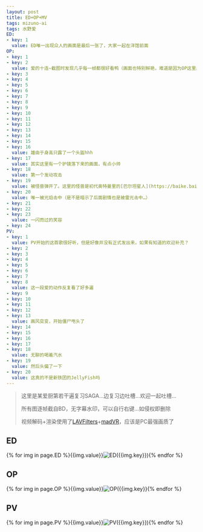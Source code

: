 ```yaml
---
layout: post
title: ED+OP+MV
tags: mizuno-ai
tags: 水野爱
ED:
- key: 1
  value: ED唯一出现众人的画面是最后一张了，大家一起在洋馆前面
OP:
- key: 1
- key: 2
  value: 爱的十连~截图时发现几乎每一帧都很好看鸭（画面也特别鲜艳，难道是因为OP这里是色彩监督
- key: 3
- key: 4
- key: 5
- key: 6
- key: 7
- key: 8
- key: 9
- key: 10
- key: 11
- key: 12
- key: 13
- key: 14
- key: 15
- key: 16
  value: 雄由于身高只露了一个头盔hhh
- key: 17
  value: 其实这里有一个护镜落下来的画面，有点小帅
- key: 18
  value: 第一个发动攻击
- key: 19
  value: 被怪兽弹开了。这里的怪兽是初代奥特曼里的[巴尔坦星人](https://baike.baidu.com/item/宇宙忍者巴尔坦星人)。
- key: 20
  value: 唯一被光焰击中（是不是暗示了后面剧情也是被雷光击中…）
- key: 21
- key: 22
- key: 23
  value: 一闪而过的笑容
- key: 24
PV:
- key: 1
  value: PV开始的这首歌很好听，但是好像并没有正式发出来，如果有知道的欢迎补充？
- key: 2
- key: 3
- key: 4
- key: 5
- key: 6
- key: 7
- key: 8
  value: 这一段爱的动作反复看了好多遍
- key: 9
- key: 10
- key: 11
- key: 12
- key: 13
  value: 画风突变，开始僵尸甩头了
- key: 14
- key: 15
- key: 16
- key: 17
- key: 18
  value: 无聊的喝着汽水
- key: 19
  value: 然后头偏了一下
- key: 20
  value: 这真的不是新铁团的JellyFish吗
---
```

> 这里是某爱厨第若干遍复习SAGA…边复习边吐槽…欢迎一起吐槽…
>
> 所有图逐帧截自BD，无字幕水印，可以自行右键…如侵权即删除
>
> 视频解码+渲染使用了[LAVFilters](https://github.com/Nevcairiel/LAVFilters)+[madVR](http://www.madvr.com/)，应该是PC最强画质了

## ED

{% for img in page.ED %}{{img.value}}![ED({{img.key}})](//cdn.jsdelivr.net/gh/wu-kan/MizunoAi/ED/ED({{img.key}}).jpg){% endfor %}

## OP

{% for img in page.OP %}{{img.value}}![OP({{img.key}}](//cdn.jsdelivr.net/gh/wu-kan/MizunoAi/OP/OP({{img.key}}).jpg){% endfor %}

## PV

{% for img in page.PV %}{{img.value}}![PV({{img.key}})](//cdn.jsdelivr.net/gh/wu-kan/MizunoAi/PV/PV({{img.key}}).jpg){% endfor %}
